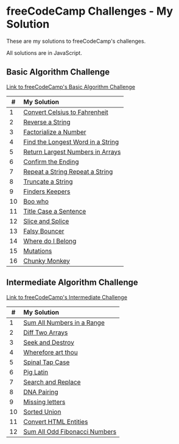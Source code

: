 # freeCodeCamp Challenges - My Solution

These are my solutions to freeCodeCamp's challenges.

All solutions are in JavaScript.

## Basic Algorithm Challenge

[Link to freeCodeCamp's Basic Algorithm Challenge](https://learn.freecodecamp.org/javascript-algorithms-and-data-structures/basic-algorithm-scripting)

| #   | My Solution                                                                                            |
| --- | :----------------------------------------------------------------------------------------------------- |
| 1   | [Convert Celsius to Fahrenheit](basic-algorithm-scripting/01-convert-celsius-to-fahrenheit.js)         |
| 2   | [Reverse a String](basic-algorithm-scripting/02-reverse-a-string.js)                                   |
| 3   | [Factorialize a Number](basic-algorithm-scripting/03-factorialize-a-number.js)                         |
| 4   | [Find the Longest Word in a String](basic-algorithm-scripting/04-find-the-longest-word-in-a-string.js) |
| 5   | [Return Largest Numbers in Arrays](basic-algorithm-scripting/05-return-largest-numbers-in-arrays.js)   |
| 6   | [Confirm the Ending](basic-algorithm-scripting/06-confirm-the-ending.js)                               |
| 7   | [Repeat a String Repeat a String](basic-algorithm-scripting/07-repeat-a-string.js)                     |
| 8   | [Truncate a String](basic-algorithm-scripting/08-truncate-a-string.js)                                 |
| 9   | [Finders Keepers](basic-algorithm-scripting/09-finders-keepers.js)                                     |
| 10  | [Boo who](basic-algorithm-scripting/10-boo-who.js)                                                     |
| 11  | [Title Case a Sentence](basic-algorithm-scripting/11-title-case-a-sentence.js)                         |
| 12  | [Slice and Splice](basic-algorithm-scripting/12-slice-and-splice.js)                                   |
| 13  | [Falsy Bouncer](basic-algorithm-scripting/13-falsy-bouncer.js)                                         |
| 14  | [Where do I Belong](basic-algorithm-scripting/14-where-do-i-belong.js)                                 |
| 15  | [Mutations](basic-algorithm-scripting/15-mutations.js)                                                 |
| 16  | [Chunky Monkey](basic-algorithm-scripting/16-chunky-monkey.js)                                         |

## Intermediate Algorithm Challenge

[Link to freeCodeCamp's Intermediate Challenge](https://learn.freecodecamp.org/javascript-algorithms-and-data-structures/basic-algorithm-scripting/)

| #   | My Solution                                                                                           |
| --- | :---------------------------------------------------------------------------------------------------- |
| 1   | [Sum All Numbers in a Range](intermediate-algorithm-scripting/01-sum-all-numbers-in-a-range.js)       |
| 2   | [Diff Two Arrays](intermediate-algorithm-scripting/02-diff-two-arrays.js)                             |
| 3   | [Seek and Destroy](intermediate-algorithm-scripting/03-seek-and-destroy.js)                           |
| 4   | [Wherefore art thou](intermediate-algorithm-scripting/04-wherefore-art-thou.js)                       |
| 5   | [Spinal Tap Case](intermediate-algorithm-scripting/05-spinal-tap-case.js)                             |
| 6   | [Pig Latin](intermediate-algorithm-scripting/06-pig-latin.js)                                         |
| 7   | [Search and Replace](intermediate-algorithm-scripting/07-search-and-replace.js)                       |
| 8   | [DNA Pairing](intermediate-algorithm-scripting/08-dna-pairing.js)                                     |
| 9   | [Missing letters](intermediate-algorithm-scripting/09-missing-letters.js)                             |
| 10  | [Sorted Union](intermediate-algorithm-scripting/10-sorted-union.js)                                   |
| 11  | [Convert HTML Entities](intermediate-algorithm-scripting/11-convert-html-entities.js)                 |
| 12  | [Sum All Odd Fibonacci Numbers](intermediate-algorithm-scripting/12-sum-all-odd-fibonacci-numbers.js) |
